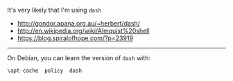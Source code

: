 It's very likely that I'm using `dash`

  - http://gondor.apana.org.au/~herbert/dash/
  - http://en.wikipedia.org/wiki/Almquist%20shell
  - https://blog.spiralofhope.com/?p=23919

----

On Debian, you can learn the version of `dash` with:

`\apt-cache  policy  dash`
